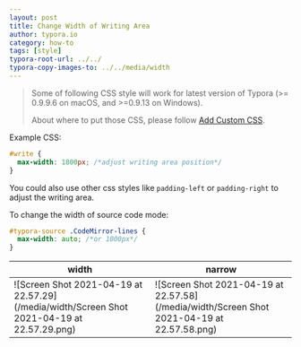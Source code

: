 ```yaml
---
layout: post
title: Change Width of Writing Area
author: typora.io
category: how-to
tags: [style]
typora-root-url: ../../
typora-copy-images-to: ../../media/width
---
```


> Some of following CSS style will work for latest version of Typora (>= 0.9.9.6 on macOS, and >=0.9.13 on Windows).
>
> About where to put those CSS, please follow [Add Custom CSS](/Add-Custom-CSS/).

Example CSS:

```css
#write {
  max-width: 1800px; /*adjust writing area position*/
}
```
You could also use other css styles like `padding-left` or `padding-right` to adjust the writing area.

To change the width of source code mode:

```css
#typora-source .CodeMirror-lines {
  max-width: auto; /*or 1000px*/
}
```

| width                                                        | narrow                                                       |
| ------------------------------------------------------------ | ------------------------------------------------------------ |
| ![Screen Shot 2021-04-19 at 22.57.29](/media/width/Screen Shot 2021-04-19 at 22.57.29.png) | ![Screen Shot 2021-04-19 at 22.57.58](/media/width/Screen Shot 2021-04-19 at 22.57.58.png) |

